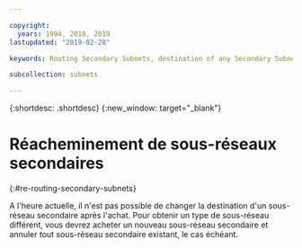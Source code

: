 ```yaml
---

copyright:
  years: 1994, 2018, 2019
lastupdated: "2019-02-28"

keywords: Routing Secondary Subnets, destination of any Secondary Subnet, different type of subnet

subcollection: subnets

---
```


{:shortdesc: .shortdesc}
{:new_window: target="_blank"}

# Réacheminement de sous-réseaux secondaires
{:#re-routing-secondary-subnets}

A l'heure actuelle, il n'est pas possible de changer la destination d'un sous-réseau secondaire après l'achat. Pour obtenir un type de sous-réseau différent, vous devrez acheter un nouveau sous-réseau secondaire et annuler tout sous-réseau secondaire existant, le cas échéant.
